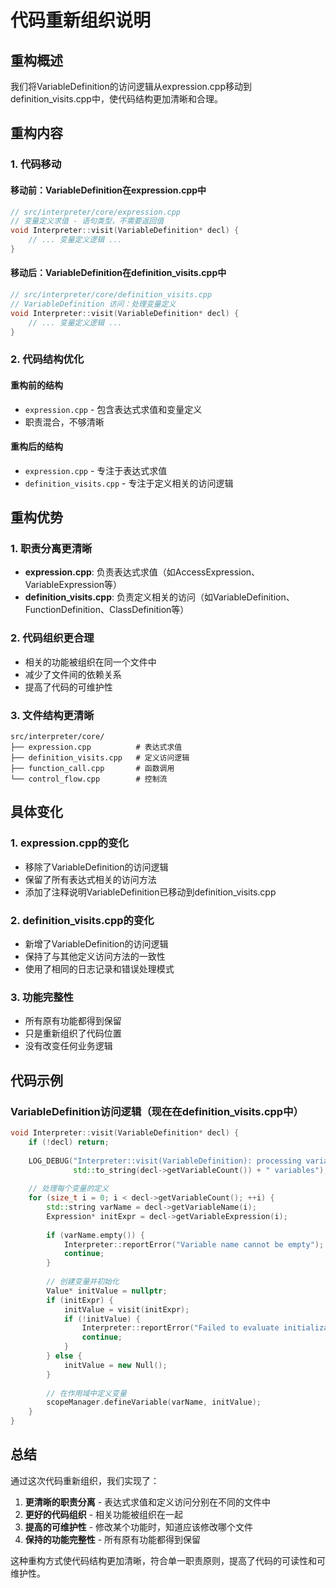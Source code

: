 # 代码重新组织说明

## 重构概述

我们将VariableDefinition的访问逻辑从expression.cpp移动到definition_visits.cpp中，使代码结构更加清晰和合理。

## 重构内容

### 1. 代码移动

#### 移动前：VariableDefinition在expression.cpp中
```cpp
// src/interpreter/core/expression.cpp
// 变量定义求值 - 语句类型，不需要返回值
void Interpreter::visit(VariableDefinition* decl) {
    // ... 变量定义逻辑 ...
}
```

#### 移动后：VariableDefinition在definition_visits.cpp中
```cpp
// src/interpreter/core/definition_visits.cpp
// VariableDefinition 访问：处理变量定义
void Interpreter::visit(VariableDefinition* decl) {
    // ... 变量定义逻辑 ...
}
```

### 2. 代码结构优化

#### 重构前的结构
- `expression.cpp` - 包含表达式求值和变量定义
- 职责混合，不够清晰

#### 重构后的结构
- `expression.cpp` - 专注于表达式求值
- `definition_visits.cpp` - 专注于定义相关的访问逻辑

## 重构优势

### 1. **职责分离更清晰**
- **expression.cpp**: 负责表达式求值（如AccessExpression、VariableExpression等）
- **definition_visits.cpp**: 负责定义相关的访问（如VariableDefinition、FunctionDefinition、ClassDefinition等）

### 2. **代码组织更合理**
- 相关的功能被组织在同一个文件中
- 减少了文件间的依赖关系
- 提高了代码的可维护性

### 3. **文件结构更清晰**
```
src/interpreter/core/
├── expression.cpp          # 表达式求值
├── definition_visits.cpp   # 定义访问逻辑
├── function_call.cpp       # 函数调用
└── control_flow.cpp        # 控制流
```

## 具体变化

### 1. **expression.cpp的变化**
- 移除了VariableDefinition的访问逻辑
- 保留了所有表达式相关的访问方法
- 添加了注释说明VariableDefinition已移动到definition_visits.cpp

### 2. **definition_visits.cpp的变化**
- 新增了VariableDefinition的访问逻辑
- 保持了与其他定义访问方法的一致性
- 使用了相同的日志记录和错误处理模式

### 3. **功能完整性**
- 所有原有功能都得到保留
- 只是重新组织了代码位置
- 没有改变任何业务逻辑

## 代码示例

### VariableDefinition访问逻辑（现在在definition_visits.cpp中）
```cpp
void Interpreter::visit(VariableDefinition* decl) {
    if (!decl) return;
    
    LOG_DEBUG("Interpreter::visit(VariableDefinition): processing variable definition with " + 
              std::to_string(decl->getVariableCount()) + " variables");
    
    // 处理每个变量的定义
    for (size_t i = 0; i < decl->getVariableCount(); ++i) {
        std::string varName = decl->getVariableName(i);
        Expression* initExpr = decl->getVariableExpression(i);
        
        if (varName.empty()) {
            Interpreter::reportError("Variable name cannot be empty");
            continue;
        }
        
        // 创建变量并初始化
        Value* initValue = nullptr;
        if (initExpr) {
            initValue = visit(initExpr);
            if (!initValue) {
                Interpreter::reportError("Failed to evaluate initialization expression for variable: " + varName);
                continue;
            }
        } else {
            initValue = new Null();
        }
        
        // 在作用域中定义变量
        scopeManager.defineVariable(varName, initValue);
    }
}
```

## 总结

通过这次代码重新组织，我们实现了：

1. **更清晰的职责分离** - 表达式求值和定义访问分别在不同的文件中
2. **更好的代码组织** - 相关功能被组织在一起
3. **提高的可维护性** - 修改某个功能时，知道应该修改哪个文件
4. **保持的功能完整性** - 所有原有功能都得到保留

这种重构方式使代码结构更加清晰，符合单一职责原则，提高了代码的可读性和可维护性。
